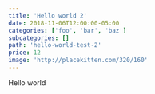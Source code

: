 ```yaml
---
title: 'Hello world 2'
date: 2018-11-06T12:00:00-05:00
categories: ['foo', 'bar', 'baz']
subcategories: []
path: 'hello-world-test-2'
price: 12
image: 'http://placekitten.com/320/160'
---
```


Hello world
